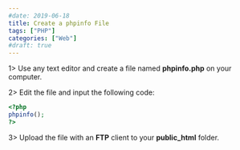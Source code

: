 ```yaml
---
#date: 2019-06-18
title: Create a phpinfo File
tags: ["PHP"]
categories: ["Web"]
#draft: true
---
```

1> Use any text editor and create a file named **phpinfo.php** on your computer.

2> Edit the file and input the following code:

   ```php
   <?php
   phpinfo();
   ?>
   ```

3> Upload the file with an **FTP** client to your **public_html** folder.